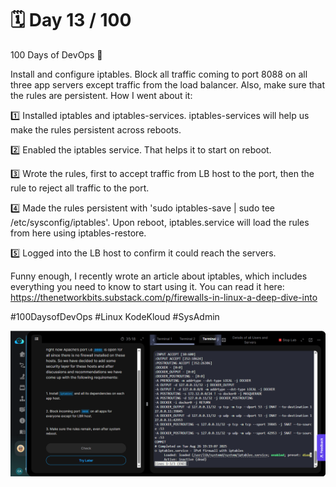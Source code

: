 # 🗓️ Day 13 / 100

100 Days of DevOps 🚀 

Install and configure iptables. Block all traffic coming to port 8088 on all three app servers except traffic from the load balancer. Also, make sure that the rules are persistent. How I went about it:

1️⃣ Installed iptables and iptables-services. iptables-services will help us make the rules persistent across reboots.

2️⃣ Enabled the iptables service. That helps it to start on reboot.

3️⃣ Wrote the rules, first to accept traffic from LB host to the port, then the rule to reject all traffic to the port.

4️⃣ Made the rules persistent with 'sudo iptables-save | sudo tee /etc/sysconfig/iptables'. Upon reboot, iptables.service will load the rules from here using iptables-restore.

5️⃣ Logged into the LB host to confirm it could reach the servers.

Funny enough, I recently wrote an article about iptables, which includes everything you need to know to start using it. You can read it here: https://thenetworkbits.substack.com/p/firewalls-in-linux-a-deep-dive-into

#100DaysofDevOps #Linux KodeKloud #SysAdmin 

![](<images/day-13 2025-08-26 201930.png>)